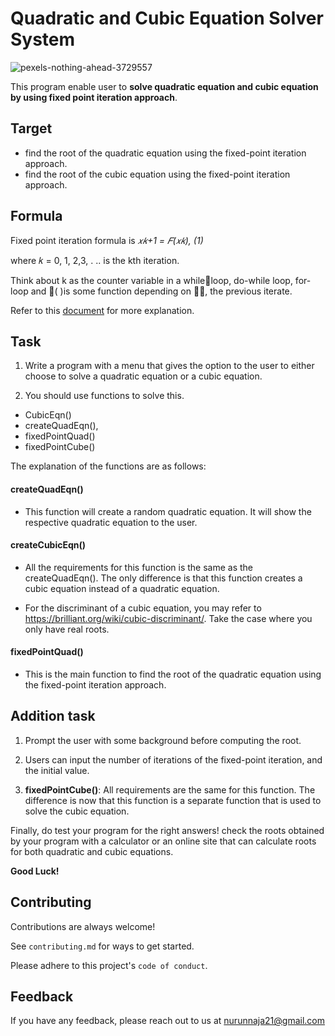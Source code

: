 
# Quadratic and Cubic Equation Solver System

![pexels-nothing-ahead-3729557](https://user-images.githubusercontent.com/89633522/188799961-ed2d18f8-cc85-4c63-aa96-1cb69f113b1e.jpg)

This program enable user to **solve quadratic equation and cubic equation by using fixed point iteration approach**. 


## Target

- find the root of the quadratic equation using the fixed-point iteration approach.
- find the root of the cubic equation using the fixed-point iteration approach.

## Formula

Fixed point iteration formula is
*𝑥𝑘+1 = 𝐹(𝑥𝑘), (1)*

where 𝑘 = 0, 1, 2,3, . .. is the kth iteration. 

Think about k as the counter variable in a whileloop, do-while loop, for-loop and 𝐹( )is some function depending on 𝑥𝑘, the previous 
iterate.

Refer to this [document](https://drive.google.com/file/d/1DEnqKORgA1ojWFFbamk_PD-mTZjmxONi/view?usp=sharing) for more explanation.

## Task

1. Write a program with a menu that gives the option to the user to either choose to solve a 
quadratic equation or a cubic equation. 

2. You should use functions to solve this. 
- CubicEqn()
- createQuadEqn(), 
- fixedPointQuad()
- fixedPointCube()

The explanation of the functions are as 
follows:

#### createQuadEqn()

- This function will create a random quadratic equation. It will show the respective quadratic equation to the user.

#### createCubicEqn()
- All the requirements for this function is the same as the createQuadEqn(). The only difference is that this function creates a cubic equation instead of a quadratic equation. 

- For the discriminant of a cubic equation, you may refer to https://brilliant.org/wiki/cubic-discriminant/. Take the case where you only have real roots.

#### fixedPointQuad()
- This is the main function to find the root of the quadratic equation using the fixed-point iteration approach.

## Addition task

1. Prompt the user with some background before computing the root. 

2.  Users can input the number of iterations of the fixed-point iteration, and the initial value.

3.  **fixedPointCube()**: All requirements are the same for this function. The difference is now that this function is a separate function that is used to solve the cubic equation.

Finally, do test your program for the right answers! check the roots obtained by your program with a calculator or an online site that can 
calculate roots for both quadratic and cubic equations. 

**Good Luck!**


## Contributing

Contributions are always welcome!

See `contributing.md` for ways to get started.

Please adhere to this project's `code of conduct`.


## Feedback

If you have any feedback, please reach out to us at nurunnaja21@gmail.com

